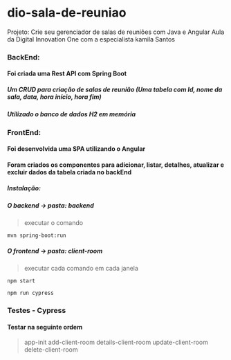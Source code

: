 # dio-sala-de-reuniao
Projeto: Crie seu gerenciador de salas de reuniões com Java e Angular
Aula da Digital Innovation One com a especialista kamila Santos

### BackEnd:
#### Foi criada uma Rest API com Spring Boot
##### Um CRUD para criação de salas de reunião (Uma tabela com Id, nome da sala, data, hora início, hora fim) 
##### Utilizado o banco de dados H2 em memória

### FrontEnd:
#### Foi desenvolvida uma SPA utilizando o Angular
#### Foram criados os componentes para adicionar, listar, detalhes, atualizar e excluir dados da tabela criada no backEnd

##### Instalação:
##### O backend -> pasta: backend
> executar o comando
```shell script
mvn spring-boot:run
```
##### O frontend -> pasta: client-room 
> executar cada comando em cada janela
```shell script
npm start
```
```shell script
npm run cypress
```

### Testes - Cypress
#### Testar na seguinte ordem

> app-init
> add-client-room
> details-client-room
> update-client-room
> delete-client-room

